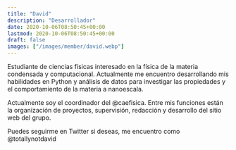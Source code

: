 ```yaml
---
title: "David"
description: "Desarrollador"
date: 2020-10-06T08:50:45+00:00
lastmod: 2020-10-06T08:50:45+00:00
draft: false
images: ["/images/member/david.webp"]
---
```


Estudiante de ciencias físicas interesado en la física de la materia condensada y computacional. Actualmente me encuentro desarrollando mis habilidades en Python y análisis de datos para investigar las propiedades y el comportamiento de la materia a nanoescala.

Actualmente soy el coordinador del @caefisica. Entre mis funciones están la organización de proyectos, supervisión, redacción y desarrollo del sitio web del grupo.

Puedes seguirme en Twitter si deseas, me encuentro como @totallynotdavid
